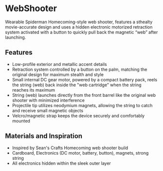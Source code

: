 # WebShooter
Wearable Spiderman Homecoming-style web shooter, features a sthealty movie-accurate design and uses a hidden electronic motorized retraction system activated with a button to quickly pull back the magnetic “web” after launching.

## Features
* Low-profile exterior and metallic accent details
* Retraction system controlled by a button on the palm, matching the original design for maximum stealth and style
* Small internal DC gear motor, powered by a compact battery pack, reels the string (web) back inside the "web cartridge" when the string reaches its maximum
* String (web) launches directly from the front barrel like the original web shooter with minimized interference
* Projectile tip utilizes neodymium magnets, allowing the string to catch and receive small magnetic objects
* Velcro/magnetic strap keeps the device securely and comfortably mounted

## Materials and Inspiration
* Inspired by Sean's Crafts Homecoming web shooter build
* Cardboard, Electronics (DC motor, battery, button), magnets, strong string
* All electronics hidden within the sleek outer layer
